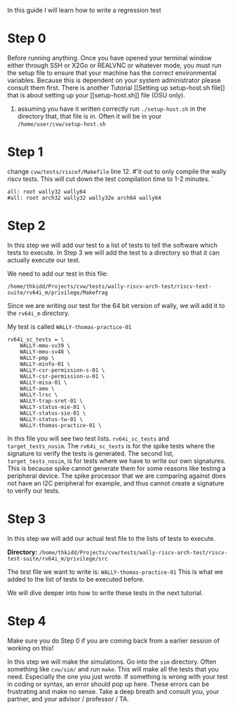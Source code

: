 In this guide I will learn how to write a regression test 

# Step 0
Before running anything. Once you have opened your terminal window either through SSH or X2Go or REALVNC or whatever mode, you must run the setup file to ensure that your machine has the correct environmental variables. Because this is dependent on your system administrator please consult them first. There is another Tutorial [[Setting up setup-host.sh file]] that is about setting up your [[setup-host.sh]] file (OSU only). 

1) assuming you have it written correctly run `./setup-host.sh` in the directory that, that file is in. Often it will be in your `/home/user/cvw/setup-host.sh`

# Step 1
change `cvw/tests/riscof/Makefile` line 12. #'it out to only compile the wally riscv tests. This will cut down the test compilation time to 1-2 minutes.
`
```
all: root wally32 wally64 
#all: root arch32 wally32 wally32e arch64 wally64 
```
# Step 2
In this step we will add our test to a list of tests to tell the software which tests to execute. In Step 3 we will add the test to a directory so that it can actually execute our test.

We need to add our test in this file:
```
/home/thkidd/Projects/cvw/tests/wally-riscv-arch-test/riscv-test-suite/rv64i_m/privilege/Makefrag
``` 

Since we are writing our test for the 64 bit version of wally, we will add it to the `rv64i_m` directory. 

My test is called `WALLY-thomas-practice-01`

```testfile
rv64i_sc_tests = \
    WALLY-mmu-sv39 \
    WALLY-mmu-sv48 \
    WALLY-pmp \
    WALLY-minfo-01 \
    WALLY-csr-permission-s-01 \
    WALLY-csr-permission-u-01 \
    WALLY-misa-01 \
    WALLY-amo \
    WALLY-lrsc \
    WALLY-trap-sret-01 \
    WALLY-status-mie-01 \
    WALLY-status-sie-01 \
    WALLY-status-tw-01 \
    WALLY-thomas-practice-01 \
```

In this file you will see two test lists. `rv64i_sc_tests` and `target_tests_nosim`. The `rv64i_sc_tests` is for the spike tests where the signature to verify the tests is generated. The second list, `target_tests_nosim`, is for tests where we have to write our own signatures. This is because spike cannot generate them for some reasons like testing a peripheral device. The spike processor that we are comparing against does not have an I2C peripheral for example, and thus cannot create a signature to verify our tests. 

# Step 3
In this step we will add our actual test file to the lists of tests to execute. 

**Directory:** `/home/thkidd/Projects/cvw/tests/wally-riscv-arch-test/riscv-test-suite/rv64i_m/privilege/src`

The test file we want to write is: `WALLY-thomas-practice-01` This is what we added to the list of tests to be executed before. 

We will dive deeper into how to write these tests in the next tutorial. 

# Step 4
Make sure you do Step 0 if you are coming back from a earlier session of working on this!

In this step we will make the simulations. Go into the `sim` directory. Often something like `cvw/sim/` and run `make`. This will make all the tests that you need. Especially the one you just wrote. If something is wrong with your test in coding or syntax, an error should pop up here. These errors can be frustrating and make no sense. Take a deep breath and consult you, your partner, and your advisor / professor / TA. 

